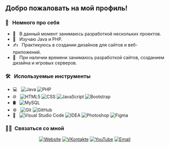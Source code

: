 <h2> Добро пожаловать на мой профиль! </h2>

<h3> 👨 &nbsp; Немного про себя </h3>

- 🚀 &nbsp; В данный момент занимаюсь разработкой нескольких проектов.
- 🌱 &nbsp; Изучаю Java и PHP.
- ✍️ &nbsp; Практикуюсь в создании дизайнов для сайтов и веб-приложений.
- 💼 &nbsp; При наличии времени занимаюсь разработкой сайтов, созданием дизайна и игровых серверов.

<h3> 🛠 &nbsp; Используемые инструменты </h3>

- 💻 &nbsp;
  ![Java](https://img.shields.io/badge/-Java-333333?style=flat&logo=Java&logoColor=007396)
  ![PHP](https://img.shields.io/badge/-PHP-333333?style=flat&logo=PHP&logoColor=007396)
- 🌐 &nbsp;
  ![HTML5](https://img.shields.io/badge/-HTML5-333333?style=flat&logo=HTML5)
  ![CSS](https://img.shields.io/badge/-CSS-333333?style=flat&logo=CSS3&logoColor=1572B6)
  ![JavaScript](https://img.shields.io/badge/-JavaScript-333333?style=flat&logo=javascript)
  ![Bootstrap](https://img.shields.io/badge/-Bootstrap-333333?style=flat&logo=bootstrap&logoColor=563D7C)
- 🛢 &nbsp;
  ![MySQL](https://img.shields.io/badge/-MySQL-333333?style=flat&logo=mysql)
- ⚙️ &nbsp;
  ![Git](https://img.shields.io/badge/-Git-333333?style=flat&logo=git)
  ![GitHub](https://img.shields.io/badge/-GitHub-333333?style=flat&logo=github)
- 🔧 &nbsp;
  ![Visual Studio Code](https://img.shields.io/badge/-Visual%20Studio%20Code-333333?style=flat&logo=visual-studio-code&logoColor=007ACC)
  ![IDEA](https://img.shields.io/badge/-Intellij%20IDEA-333333?style=flat&logo=INTELLIJ%20IDEA)
  ![Photoshop](https://img.shields.io/badge/-Photoshop-333333?style=flat&logo=adobe-photoshop)
  ![Figma](https://img.shields.io/badge/-Figma-333333?style=flat&logo=figma)

<!-- <br/>

<a href="https://github.com/courerovh">
  <img height="180em" src="https://github-readme-stats.vercel.app/api?username=courerovh&theme=buefy&show_icons=true" />
  <img height="180em" src="https://github-readme-stats.vercel.app/api/top-langs/?username=courerovh&theme=buefy&layout=compact" />
</a>

<br/> -->

<h3> 🤝🏻 &nbsp;Связаться со мной </h3>

<p align="center">
<a href="https://courer.ovh"><img alt="Website" src="https://img.shields.io/badge/Вебсайт-www.courer.ovh-blue?style=flat-square&logo=google-chrome"></a>
<a href="https://vk.com/courerovh"><img alt="VKontakte" src="https://img.shields.io/badge/ВКонтакте-courerovh-blue?style=flat-square&logo=vk"></a>
<a href="https://youtube.com/c/courerovh/"><img alt="YouTube" src="https://img.shields.io/badge/YouTube-courerovh-blue?style=flat-square&logo=youtube"></a>
<a href="mailto:abuse@courer.ovh"><img alt="Email" src="https://img.shields.io/badge/Email-abuse@courer.ovh-blue?style=flat-square&logo=gmail"></a>
</p>
